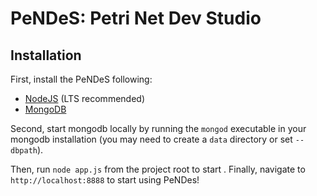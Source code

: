 # PeNDeS: Petri Net Dev Studio

## Installation

First, install the PeNDeS following:

- [NodeJS](https://nodejs.org/en/) (LTS recommended)
- [MongoDB](https://www.mongodb.com/)

Second, start mongodb locally by running the `mongod` executable in your mongodb installation (you may need to create a `data` directory or set `--dbpath`).

Then, run `node app.js` from the project root to start . Finally, navigate to `http://localhost:8888` to start using PeNDes!
